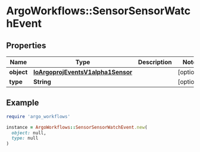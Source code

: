 # ArgoWorkflows::SensorSensorWatchEvent

## Properties

| Name | Type | Description | Notes |
| ---- | ---- | ----------- | ----- |
| **object** | [**IoArgoprojEventsV1alpha1Sensor**](IoArgoprojEventsV1alpha1Sensor.md) |  | [optional] |
| **type** | **String** |  | [optional] |

## Example

```ruby
require 'argo_workflows'

instance = ArgoWorkflows::SensorSensorWatchEvent.new(
  object: null,
  type: null
)
```

